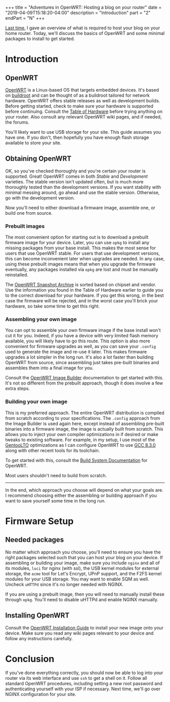 +++
title = "Adventures in OpenWRT: Hosting a blog on your router"
date = "2019-04-09T15:18:20-04:00"
description = "Introduction"
part = "2"
endPart = "N"
+++

[Last time](/blog/openwrt-1/), I gave an overview of what is required to host your blog on your home router.
Today, we'll discuss the basics of OpenWRT and some minimal packages to install to get started.

# Introduction

## OpenWRT

[OpenWRT](https://openwrt.org/) is a Linux-based OS that targets embedded devices.
It's based on [buildroot](https://buildroot.org/) and can be thought of as a buildroot tailored for network hardware.
OpenWRT offers stable releases as well as development builds.  Before getting started, check to make sure your
hardware is supported before continuing.  Consult the [Table of Hardware](https://openwrt.org/toh/start) before trying
anything on your router.  Also consult any relevant OpenWRT wiki pages, and if needed, the forums.

You'll likely want to use USB storage for your site.  This guide assumes you have one.  If you don't, then hopefully you have
enough flash storage available to store your site.

## Obtaining OpenWRT

OK, so you've checked thoroughly and you're certain your router is supported.  Great!
OpenWRT comes in both *Stable* and *Development* varieties.  The stable version isn't updated often, but is much
more thoroughly tested than the development versions.  If you want stability with minimal messing around, go ahead
and use the stable version.  Otherwise, go with the development version.

Now you'll need to either download a firmware image, assemble one, or build one from source.

### Prebuilt images

The most convenient option for starting out is to download a prebuilt firmware image for your device.  Later, you can use `opkg`
to install any missing packages from your base install.  This makes the most sense for users that use OpenWRT stable.
For users that use development versions, this can become inconvenient later when upgrades are needed.
In any case, using these prebuilt images means that when you upgrade the firmware eventually, any packages installed via `opkg` are
lost and must be manually reinstalled.

The [OpenWRT Snapshot Archive](https://openwrt.org/downloads) is sorted based on chipset and vendor.  Use the
information you found in the Table of Hardware earlier to guide you to the correct download for your hardware.
If you get this wrong, in the best case the firmware will be rejected, and in the worst case you'll brick your hardware,
so take some time to get this right.

### Assembling your own image

You can opt to assemble your own firmware image if the base install won't cut it for you.  Indeed,
if you have a device with very limited flash memory available, you will likely have to go this route.
This option is also more convenient for firmware upgrades as well, as you can save your `.config` used to generate
the image and re-use it later.  This makes firmware upgrades a lot simpler in the long run.  It's also a lot faster
than building OpenWRT from source, since assembling just takes pre-built binaries and assembles them into a final image
for you.

Consult the [OpenWRT Image Builder](https://openwrt.org/docs/guide-user/additional-software/imagebuilder)
documentation to get started with this.  It's not so different from the prebuilt approach, though it does involve
a few extra steps.

### Building your own image

This is my preferred approach.  The entire OpenWRT distribution is compiled from scratch according to your
specifications.  The `.config` approach from the Image Builder is used again here, except instead of assembling
pre-built binaries into a firmware image, the image is actually built from scratch.  This allows you to inject your own
compiler optimizations in if desired or make tweaks to existing software.  For example, in my setup, I use most of the
[GentooLTO](https://github.com/InBetweenNames/gentooLTO) optimizations as I can configure OpenWRT to use [GCC 8.3.0](https://gcc.gnu.org/)
along with other recent tools for its toolchain.

To get started with this, consult the [Build System Documentation](https://openwrt.org/docs/guide-developer/build-system/start) for OpenWRT.

Most users shouldn't need to build from scratch.

---

In the end, which approach you choose will depend on what your goals are.  I recommend choosing either the assembling or
building approach if you want to save yourself some time in the long run.

# Firmware Setup

## Needed packages

No matter which approach you choose, you'll need to ensure you have the right packages selected such that you can host
your blog on your device.  If assembling or building your image, make sure you include `nginx` and all of its modules, `luci` for nginx (with ssl),
the USB kernel modules for external storage, the `acme` tool for Let's Encrypt, UPnP support,
and the F2FS kernel modules for your USB storage.  You may want to enable SQM as well.  Uncheck `uHTTPd` since it's no longer needed with NGINX.

If you are using a prebuilt image, then you will need to manually install these through `opkg`.  You'll need to disable uHTTPd and enable NGINX manually.

## Installing OpenWRT

Consult the [OpenWRT Installation Guide](https://openwrt.org/docs/guide-quick-start/factory_installation) to install
your new image onto your device.  Make sure you read any wiki pages relevant to your device and follow any instructions
carefully.

# Conclusion

If you've done everything correctly, you should now be able to log into your router via its web interface and use `ssh` to get a shell
on it.  Follow all standard OpenWRT procedures, including setting a new root password and authenticating yourself with your ISP if necessary.
Next time, we'll go over NGINX configuration for your site.
